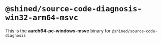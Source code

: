 # `@shined/source-code-diagnosis-win32-arm64-msvc`

This is the **aarch64-pc-windows-msvc** binary for `@shined/source-code-diagnosis`
